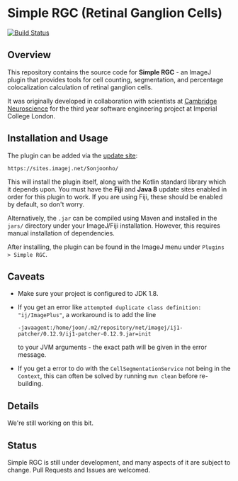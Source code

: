# Simple RGC (Retinal Ganglion Cells)

[![Build Status](https://travis-ci.com/sonjoonho/simple-colocalization.svg?token=qFf5VdpqfSMd2gygFDZQ&branch=master)](https://travis-ci.com/sonjoonho/simple-colocalization)

## Overview

This repository contains the source code for **Simple RGC** - an ImageJ plugin that provides tools for cell counting, segmentation, and percentage colocalization calculation of retinal ganglion cells. 

It was originally developed in collaboration with scientists at [Cambridge Neuroscience](https://www.neuroscience.cam.ac.uk/) for the third year software engineering project at Imperial College London.

## Installation and Usage

The plugin can be added via the [update site](https://imagej.net/Update_Sites): 
```
https://sites.imagej.net/Sonjoonho/
```
This will install the plugin itself, along with the Kotlin standard library which it depends upon. You must have the **Fiji** and **Java 8** update sites enabled in order for this plugin to work. If you are using Fiji, these should be enabled by default, so don't worry.

Alternatively, the `.jar` can be compiled using Maven and installed in the `jars/`
 directory under your ImageJ/Fiji installation. However, this requires manual installation of dependencies.
 
After installing, the plugin can be found in the ImageJ menu under `Plugins > Simple RGC`.

## Caveats
- Make sure your project is configured to JDK 1.8.
- If you get an error like `attempted duplicate class definition: "ij/ImagePlus"`, a workaround is to add the line

  ```-javaagent:/home/joon/.m2/repository/net/imagej/ij1-patcher/0.12.9/ij1-patcher-0.12.9.jar=init```

  to your JVM arguments - the exact path will be given in the error message.
- If you get a error to do with the `CellSegmentationService` not being in the `Context`, this can often be solved by running `mvn clean` before re-building.

## Details

We're still working on this bit.

## Status

Simple RGC is still under development, and many aspects of it are subject to change. Pull Requests and Issues are welcomed. 
